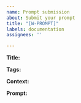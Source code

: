 ```yaml
---
name: Prompt submission
about: Submit your prompt
title: "[W-PROMPT]"
labels: documentation
assignees: ''

---
```


**Title:**


**Tags:**


**Context:**


**Prompt:**
